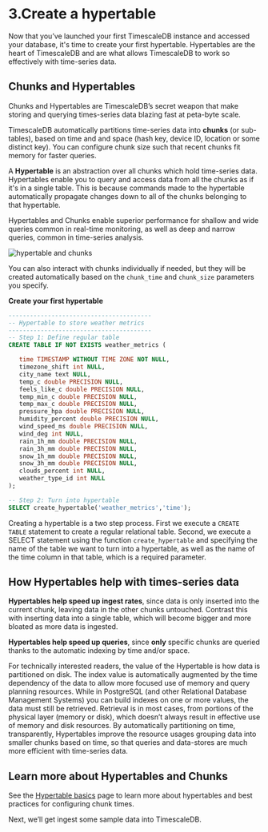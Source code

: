# 3.Create a hypertable

Now that you’ve launched your first TimescaleDB instance and accessed your database, 
it's time to create your first hypertable. Hypertables are the heart of 
TimescaleDB and are what allows TimescaleDB to work so effectively with time-series data. 

## Chunks and Hypertables

Chunks and Hypertables are TimescaleDB’s secret weapon that make storing and 
querying times-series data blazing fast at peta-byte scale. 

TimescaleDB automatically partitions time-series data into **chunks** (or sub-tables), 
based on time and and space (hash key, device ID, location or some distinct key). 
You can configure chunk size such that recent chunks fit memory for faster queries. 

A **Hypertable** is an abstraction over all chunks which hold time-series data. 
Hypertables enable you to query and access data from all the chunks as if it's in 
a single table. This is because commands made to the hypertable automatically 
propagate changes down to all of the chunks belonging to that hypertable.

Hypertables and Chunks enable superior performance for shallow and wide queries 
common in real-time monitoring, as well as deep and narrow queries, common in 
time-series analysis.

<img class="main-content__illustration" src="https://assets.iobeam.com/images/docs/illustration-hypertable-chunk.svg" alt="hypertable and chunks"/>

You can also interact with chunks individually if needed, but they will be created 
automatically based on the `chunk_time` and `chunk_size` parameters you specify.

**Create your first hypertable**

```sql
----------------------------------------
-- Hypertable to store weather metrics
----------------------------------------
-- Step 1: Define regular table
CREATE TABLE IF NOT EXISTS weather_metrics (

   time TIMESTAMP WITHOUT TIME ZONE NOT NULL,
   timezone_shift int NULL,
   city_name text NULL,
   temp_c double PRECISION NULL,
   feels_like_c double PRECISION NULL,
   temp_min_c double PRECISION NULL,
   temp_max_c double PRECISION NULL,
   pressure_hpa double PRECISION NULL,
   humidity_percent double PRECISION NULL,
   wind_speed_ms double PRECISION NULL,
   wind_deg int NULL,
   rain_1h_mm double PRECISION NULL,
   rain_3h_mm double PRECISION NULL,
   snow_1h_mm double PRECISION NULL,
   snow_3h_mm double PRECISION NULL,
   clouds_percent int NULL,
   weather_type_id int NULL
);

-- Step 2: Turn into hypertable
SELECT create_hypertable('weather_metrics','time');
```

Creating a hypertable is a two step process.
First we execute a `CREATE TABLE` statement to create a regular relational table. 
Second, we execute a SELECT statement using the function `create_hypertable` and 
specifying the name of the table we want to turn into a hypertable, as well as 
the name of the time column in that table, which is a required parameter.

## How Hypertables help with times-series data

**Hypertables help speed up ingest rates**, since data is only inserted into the 
current chunk, leaving data in the other chunks untouched. Contrast this with 
inserting data into a single table, which will become bigger and more bloated as 
more data is ingested.

**Hypertables help speed up queries**, since **only** specific chunks are queried 
thanks to the automatic indexing by time and/or space.

<highlight type="tip">
For technically interested readers, the value of the Hypertable is how data is 
partitioned on disk. The index value is automatically augmented by the time 
dependency of the data to allow more focused use of memory and query planning 
resources. While in PostgreSQL (and other Relational Database Management Systems) 
you can build indexes on one or more values, the data must still be retrieved. 
Retrieval is in most cases, from portions of the physical layer (memory or disk), 
which doesn’t always result in effective use of memory and disk resources. By 
automatically partitioning on time, transparently, Hypertables improve the resource 
usages grouping data into smaller chunks based on time, so that queries and 
data-stores are much more efficient with time-series data.
</highlight>

## Learn more about Hypertables and Chunks

See the [Hypertable basics](/how-to-guides/hypertables) page to learn more about 
hypertables and best practices for configuring chunk times.

Next, we’ll get ingest some sample data into TimescaleDB.
